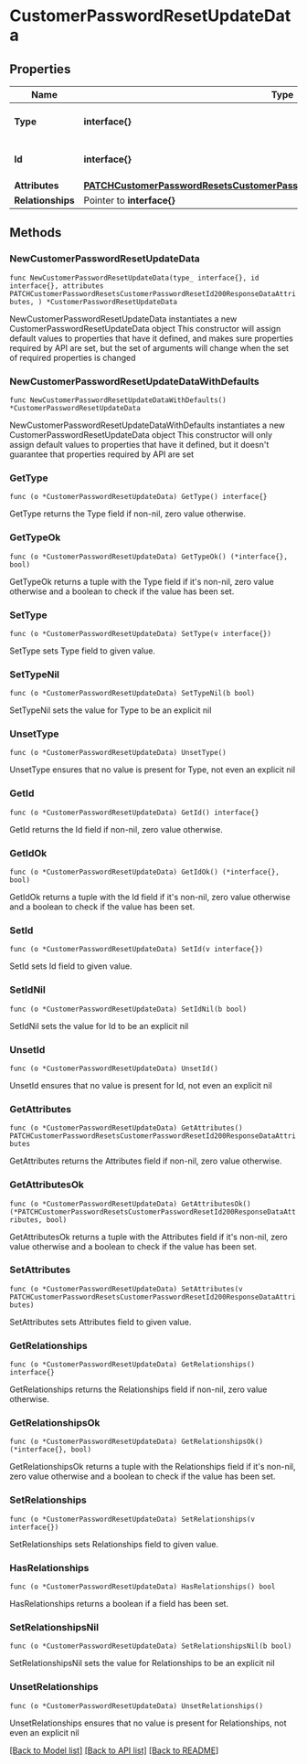 # CustomerPasswordResetUpdateData

## Properties

Name | Type | Description | Notes
------------ | ------------- | ------------- | -------------
**Type** | **interface{}** | The resource&#39;s type | 
**Id** | **interface{}** | The resource&#39;s id | 
**Attributes** | [**PATCHCustomerPasswordResetsCustomerPasswordResetId200ResponseDataAttributes**](PATCHCustomerPasswordResetsCustomerPasswordResetId200ResponseDataAttributes.md) |  | 
**Relationships** | Pointer to **interface{}** |  | [optional] 

## Methods

### NewCustomerPasswordResetUpdateData

`func NewCustomerPasswordResetUpdateData(type_ interface{}, id interface{}, attributes PATCHCustomerPasswordResetsCustomerPasswordResetId200ResponseDataAttributes, ) *CustomerPasswordResetUpdateData`

NewCustomerPasswordResetUpdateData instantiates a new CustomerPasswordResetUpdateData object
This constructor will assign default values to properties that have it defined,
and makes sure properties required by API are set, but the set of arguments
will change when the set of required properties is changed

### NewCustomerPasswordResetUpdateDataWithDefaults

`func NewCustomerPasswordResetUpdateDataWithDefaults() *CustomerPasswordResetUpdateData`

NewCustomerPasswordResetUpdateDataWithDefaults instantiates a new CustomerPasswordResetUpdateData object
This constructor will only assign default values to properties that have it defined,
but it doesn't guarantee that properties required by API are set

### GetType

`func (o *CustomerPasswordResetUpdateData) GetType() interface{}`

GetType returns the Type field if non-nil, zero value otherwise.

### GetTypeOk

`func (o *CustomerPasswordResetUpdateData) GetTypeOk() (*interface{}, bool)`

GetTypeOk returns a tuple with the Type field if it's non-nil, zero value otherwise
and a boolean to check if the value has been set.

### SetType

`func (o *CustomerPasswordResetUpdateData) SetType(v interface{})`

SetType sets Type field to given value.


### SetTypeNil

`func (o *CustomerPasswordResetUpdateData) SetTypeNil(b bool)`

 SetTypeNil sets the value for Type to be an explicit nil

### UnsetType
`func (o *CustomerPasswordResetUpdateData) UnsetType()`

UnsetType ensures that no value is present for Type, not even an explicit nil
### GetId

`func (o *CustomerPasswordResetUpdateData) GetId() interface{}`

GetId returns the Id field if non-nil, zero value otherwise.

### GetIdOk

`func (o *CustomerPasswordResetUpdateData) GetIdOk() (*interface{}, bool)`

GetIdOk returns a tuple with the Id field if it's non-nil, zero value otherwise
and a boolean to check if the value has been set.

### SetId

`func (o *CustomerPasswordResetUpdateData) SetId(v interface{})`

SetId sets Id field to given value.


### SetIdNil

`func (o *CustomerPasswordResetUpdateData) SetIdNil(b bool)`

 SetIdNil sets the value for Id to be an explicit nil

### UnsetId
`func (o *CustomerPasswordResetUpdateData) UnsetId()`

UnsetId ensures that no value is present for Id, not even an explicit nil
### GetAttributes

`func (o *CustomerPasswordResetUpdateData) GetAttributes() PATCHCustomerPasswordResetsCustomerPasswordResetId200ResponseDataAttributes`

GetAttributes returns the Attributes field if non-nil, zero value otherwise.

### GetAttributesOk

`func (o *CustomerPasswordResetUpdateData) GetAttributesOk() (*PATCHCustomerPasswordResetsCustomerPasswordResetId200ResponseDataAttributes, bool)`

GetAttributesOk returns a tuple with the Attributes field if it's non-nil, zero value otherwise
and a boolean to check if the value has been set.

### SetAttributes

`func (o *CustomerPasswordResetUpdateData) SetAttributes(v PATCHCustomerPasswordResetsCustomerPasswordResetId200ResponseDataAttributes)`

SetAttributes sets Attributes field to given value.


### GetRelationships

`func (o *CustomerPasswordResetUpdateData) GetRelationships() interface{}`

GetRelationships returns the Relationships field if non-nil, zero value otherwise.

### GetRelationshipsOk

`func (o *CustomerPasswordResetUpdateData) GetRelationshipsOk() (*interface{}, bool)`

GetRelationshipsOk returns a tuple with the Relationships field if it's non-nil, zero value otherwise
and a boolean to check if the value has been set.

### SetRelationships

`func (o *CustomerPasswordResetUpdateData) SetRelationships(v interface{})`

SetRelationships sets Relationships field to given value.

### HasRelationships

`func (o *CustomerPasswordResetUpdateData) HasRelationships() bool`

HasRelationships returns a boolean if a field has been set.

### SetRelationshipsNil

`func (o *CustomerPasswordResetUpdateData) SetRelationshipsNil(b bool)`

 SetRelationshipsNil sets the value for Relationships to be an explicit nil

### UnsetRelationships
`func (o *CustomerPasswordResetUpdateData) UnsetRelationships()`

UnsetRelationships ensures that no value is present for Relationships, not even an explicit nil

[[Back to Model list]](../README.md#documentation-for-models) [[Back to API list]](../README.md#documentation-for-api-endpoints) [[Back to README]](../README.md)


